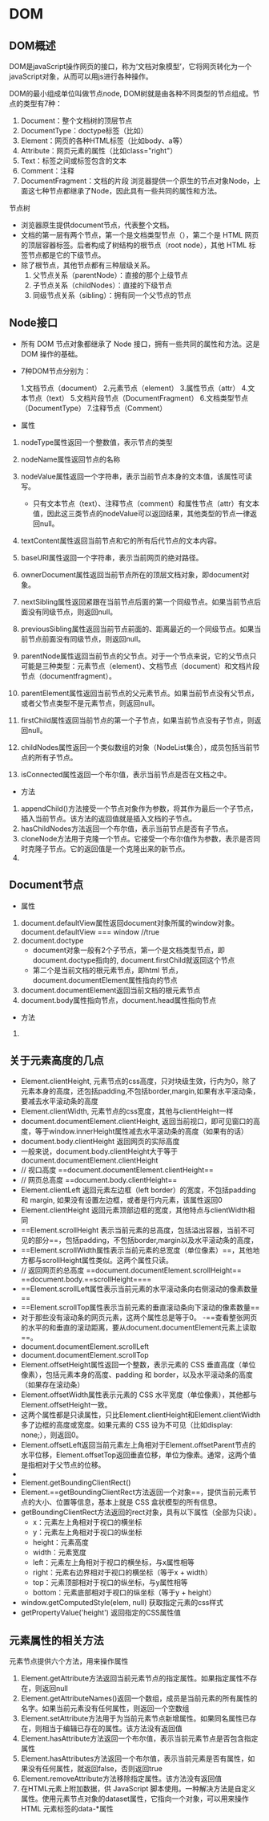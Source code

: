 # DOM

## DOM概述

DOM是javaScript操作网页的接口，称为‘文档对象模型’，它将网页转化为一个javaScript对象，从而可以用js进行各种操作。

DOM的最小组成单位叫做节点node, DOM树就是由各种不同类型的节点组成。节点的类型有7种：
  1. Document：整个文档树的顶层节点
  2. DocumentType：doctype标签（比如<!DOCTYPE html>）
  3. Element：网页的各种HTML标签（比如body、a等）
  4. Attribute：网页元素的属性（比如class="right"）
  5. Text：标签之间或标签包含的文本
  6. Comment：注释
  7. DocumentFragment：文档的片段
浏览器提供一个原生的节点对象Node，上面这七种节点都继承了Node，因此具有一些共同的属性和方法。

节点树
- 浏览器原生提供document节点，代表整个文档。
- 文档的第一层有两个节点，第一个是文档类型节点（<!doctype html>），第二个是 HTML 网页的顶层容器标签<html>。后者构成了树结构的根节点（root node），其他 HTML 标签节点都是它的下级节点。
- 除了根节点，其他节点都有三种层级关系。
  1. 父节点关系（parentNode）：直接的那个上级节点
  2. 子节点关系（childNodes）：直接的下级节点
  3. 同级节点关系（sibling）：拥有同一个父节点的节点

## Node接口

- 所有 DOM 节点对象都继承了 Node 接口，拥有一些共同的属性和方法。这是 DOM 操作的基础。
- 7种DOM节点分别为：

   1.文档节点（document）
   2.元素节点（element）
   3.属性节点（attr）
   4.文本节点（text）
   5.文档片段节点（DocumentFragment）
   6.文档类型节点（DocumentType）
   7.注释节点（Comment）
- 属性
1.  nodeType属性返回一个整数值，表示节点的类型
2.  nodeName属性返回节点的名称
3.  nodeValue属性返回一个字符串，表示当前节点本身的文本值，该属性可读写。
    
     - 只有文本节点（text）、注释节点（comment）和属性节点（attr）有文本值，因此这三类节点的nodeValue可以返回结果，其他类型的节点一律返回null。
4. textContent属性返回当前节点和它的所有后代节点的文本内容。
5. baseURI属性返回一个字符串，表示当前网页的绝对路径。
6. ownerDocument属性返回当前节点所在的顶层文档对象，即document对象。
7. nextSibling属性返回紧跟在当前节点后面的第一个同级节点。如果当前节点后面没有同级节点，则返回null。
8. previousSibling属性返回当前节点前面的、距离最近的一个同级节点。如果当前节点前面没有同级节点，则返回null。
9. parentNode属性返回当前节点的父节点。对于一个节点来说，它的父节点只可能是三种类型：元素节点（element）、文档节点（document）和文档片段节点（documentfragment）。
10. parentElement属性返回当前节点的父元素节点。如果当前节点没有父节点，或者父节点类型不是元素节点，则返回null。
11. firstChild属性返回当前节点的第一个子节点，如果当前节点没有子节点，则返回null。
12. childNodes属性返回一个类似数组的对象（NodeList集合），成员包括当前节点的所有子节点。
13. isConnected属性返回一个布尔值，表示当前节点是否在文档之中。
- 方法
1. appendChild()方法接受一个节点对象作为参数，将其作为最后一个子节点，插入当前节点。该方法的返回值就是插入文档的子节点。
2. hasChildNodes方法返回一个布尔值，表示当前节点是否有子节点。
3. cloneNode方法用于克隆一个节点。它接受一个布尔值作为参数，表示是否同时克隆子节点。它的返回值是一个克隆出来的新节点。
4. 


## Document节点

- 属性
1. document.defaultView属性返回document对象所属的window对象。
  document.defaultView === window  //true
2. document.doctype
    - document对象一般有2个子节点，第一个是文档类型节点，即document.doctype指向的<!DOCTYPE html>, document.firstChild就返回这个节点
    - 第二个是当前文档的根元素节点，即html 节点，document.documentElement属性指向的节点
3. document.documentElement返回当前文档的根元素节点
4. document.body属性指向<body>节点，document.head属性指向<head>节点
- 方法
1. 

## 关于元素高度的几点

- Element.clientHeight,  元素节点的css高度，只对块级生效，行内为0，除了元素本身的高度，还包括padding,不包括border,margin,如果有水平滚动条，要减去水平滚动条的高度
- Element.clientWidth, 元素节点的css宽度，其他与clientHeight一样
- document.documentElement.clientHeight,  返回当前视口，即可见窗口的高度，等于window.innerHeight属性减去水平滚动条的高度（如果有的话）
- document.body.clientHeight 返回网页的实际高度
- 一般来说，document.body.clientHeight大于等于document.documentElement.clientHeight
- // 视口高度
==document.documentElement.clientHeight==
- // 网页总高度
==document.body.clientHeight==
- Element.clientLeft 返回元素左边框（left border）的宽度，不包括padding 和 margin, 如果没有设置左边框，或者是行内元素，该属性返回0
- Element.clientHeight  返回元素顶部边框的宽度，其他特点与clientWidth相同
- ==Element.scrollHeight 表示当前元素的总高度，包括溢出容器，当前不可见的部分==，包括padding，不包括border,margin以及水平滚动条的高度，
- ==Element.scrollWidth属性表示当前元素的总宽度（单位像素）==，其他地方都与scrollHeight属性类似。这两个属性只读。
- // 返回网页的总高度
==document.documentElement.scrollHeight==
==document.body.==scrollHeight====
- ==Element.scrollLeft属性表示当前元素的水平滚动条向右侧滚动的像素数量==
- ==Element.scrollTop属性表示当前元素的垂直滚动条向下滚动的像素数量==
- 对于那些没有滚动条的网页元素，这两个属性总是等于0。
-==查看整张网页的水平的和垂直的滚动距离，要从document.documentElement元素上读取==。
- document.documentElement.scrollLeft
- document.documentElement.scrollTop
- Element.offsetHeight属性返回一个整数，表示元素的 CSS 垂直高度（单位像素），包括元素本身的高度、padding 和 border，以及水平滚动条的高度（如果存在滚动条）
- Element.offsetWidth属性表示元素的 CSS 水平宽度（单位像素），其他都与Element.offsetHeight一致。
- 这两个属性都是只读属性，只比Element.clientHeight和Element.clientWidth多了边框的高度或宽度。如果元素的 CSS 设为不可见（比如display: none;），则返回0。
- Element.offsetLeft返回当前元素左上角相对于Element.offsetParent节点的水平位移，Element.offsetTop返回垂直位移，单位为像素。通常，这两个值是指相对于父节点的位移。
- 
- Element.getBoundingClientRect()
- Element.==getBoundingClientRect方法返回一个对象==，提供当前元素节点的大小、位置等信息，基本上就是 CSS 盒状模型的所有信息。
- getBoundingClientRect方法返回的rect对象，具有以下属性（全部为只读）。
    - x：元素左上角相对于视口的横坐标
    - y：元素左上角相对于视口的纵坐标
    - height：元素高度
    - width：元素宽度
    - left：元素左上角相对于视口的横坐标，与x属性相等
    - right：元素右边界相对于视口的横坐标（等于x + width）
    - top：元素顶部相对于视口的纵坐标，与y属性相等
    - bottom：元素底部相对于视口的纵坐标（等于y + height）
- window.getComputedStyle(elem, null) 获取指定元素的css样式
- getPropertyValue('height') 返回指定的CSS属性值

## 元素属性的相关方法

元素节点提供六个方法，用来操作属性
1. Element.getAttribute方法返回当前元素节点的指定属性。如果指定属性不存在，则返回null
2. Element.getAttributeNames()返回一个数组，成员是当前元素的所有属性的名字。如果当前元素没有任何属性，则返回一个空数组
3. Element.setAttribute方法用于为当前元素节点新增属性。如果同名属性已存在，则相当于编辑已存在的属性。该方法没有返回值
4. Element.hasAttribute方法返回一个布尔值，表示当前元素节点是否包含指定属性
5. Element.hasAttributes方法返回一个布尔值，表示当前元素是否有属性，如果没有任何属性，就返回false，否则返回true
6. Element.removeAttribute方法移除指定属性。该方法没有返回值
7. 在HTML元素上附加数据，供 JavaScript 脚本使用。一种解决方法是自定义属性。使用元素节点对象的dataset属性，它指向一个对象，可以用来操作 HTML 元素标签的data-*属性
